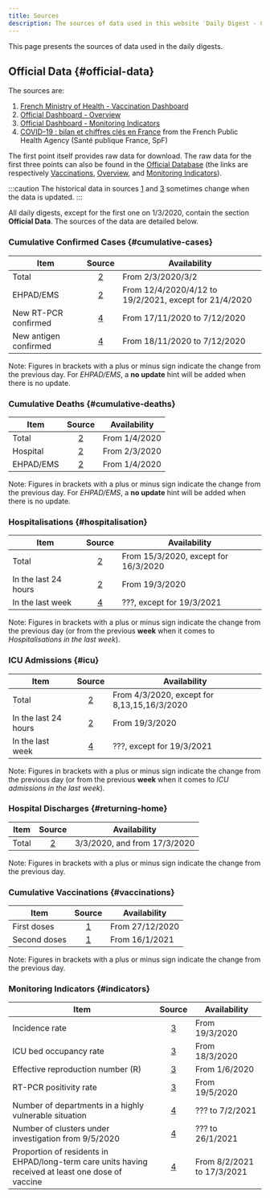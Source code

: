 ```yaml
---
title: Sources
description: The sources of data used in this website 'Daily Digest - COVID-19 IN FRANCE'
---
```


This page presents the sources of data used in the daily digests.

## Official Data {#official-data}

The sources are:

1. [French Ministry of Health - Vaccination Dashboard][vac]
2. [Official Dashboard - Overview][vue]
3. [Official Dashboard - Monitoring Indicators][indic]
4. [COVID-19 : bilan et chiffres clés en France][spf] from the French Public Health Agency (Santé publique France, SpF)

The first point itself provides raw data for download. The raw data for the first three points can also be found in the [Official Database][ofcl] (the links are respectively [Vaccinations][ofcl_vac], [Overview][ofcl_vue], and [Monitoring Indicators][ofcl_indic]).

[vac]: https://solidarites-sante.gouv.fr/grands-dossiers/vaccin-covid-19/article/le-tableau-de-bord-de-la-vaccination "French Ministry of Health - Vaccination Dashboard"
[vue]: https://dashboard.covid19.data.gouv.fr/vue-d-ensemble "Official Dashboard - Overview"
[indic]: https://dashboard.covid19.data.gouv.fr/suivi-indicateurs "Official Dashboard - Monitoring Indicators"
[spf]: https://www.santepubliquefrance.fr/dossiers/coronavirus-covid-19/coronavirus-chiffres-cles-et-evolution-de-la-covid-19-en-france-et-dans-le-monde "French Public Health Agency (Santé publique France, SpF)"
[ofcl]: https://www.data.gouv.fr/fr/pages/donnees-coronavirus "Official Database"
[ofcl_vac]: https://www.data.gouv.fr/fr/datasets/donnees-relatives-aux-personnes-vaccinees-contre-la-covid-19-1/ "Official Database - Vaccinations"
[ofcl_vue]: https://www.data.gouv.fr/en/datasets/donnees-relatives-a-lepidemie-de-covid-19-en-france-vue-densemble/ "Official Database - Overview"
[ofcl_indic]: https://www.data.gouv.fr/fr/datasets/indicateurs-de-suivi-de-lepidemie-de-covid-19/ "Official Database - Monitoring Indicators"

:::caution
The historical data in sources [1][vac] and [3][indic] sometimes change when the data is updated.
:::

All daily digests, except for the first one on 1/3/2020, contain the section **Official Data**. The sources of the data are detailed below.

### Cumulative Confirmed Cases {#cumulative-cases}

| Item                  |  Source  | Availability                                           |
| --------------------- | :------: | ------------------------------------------------------ |
| Total                 | [2][vue] | From 2/3/2020/3/2                                      |
| EHPAD/EMS             | [2][vue] | From 12/4/2020/4/12 to 19/2/2021, except for 21/4/2020 |
| New RT-PCR confirmed  | [4][spf] | From 17/11/2020 to 7/12/2020                           |
| New antigen confirmed | [4][spf] | From 18/11/2020 to 7/12/2020                           |

Note: Figures in brackets with a plus or minus sign indicate the change from the previous day. For _EHPAD/EMS_, a **no update** hint will be added when there is no update.

### Cumulative Deaths {#cumulative-deaths}

| Item      |  Source  | Availability  |
| --------- | :------: | ------------- |
| Total     | [2][vue] | From 1/4/2020 |
| Hospital  | [2][vue] | From 2/3/2020 |
| EHPAD/EMS | [2][vue] | From 1/4/2020 |

Note: Figures in brackets with a plus or minus sign indicate the change from the previous day. For _EHPAD/EMS_, a **no update** hint will be added when there is no update.

### Hospitalisations {#hospitalisation}

| Item                 |  Source  | Availability                         |
| -------------------- | :------: | ------------------------------------ |
| Total                | [2][vue] | From 15/3/2020, except for 16/3/2020 |
| In the last 24 hours | [2][vue] | From 19/3/2020                       |
| In the last week     | [4][spf] | ???, except for 19/3/2021            |

Note: Figures in brackets with a plus or minus sign indicate the change from the previous day (or from the previous **week** when it comes to _Hospitalisations in the last week_).

### ICU Admissions {#icu}

| Item                 |  Source  | Availability                                |
| -------------------- | :------: | ------------------------------------------- |
| Total                | [2][vue] | From 4/3/2020, except for 8,13,15,16/3/2020 |
| In the last 24 hours | [2][vue] | From 19/3/2020                              |
| In the last week     | [4][spf] | ???, except for 19/3/2021                   |

Note: Figures in brackets with a plus or minus sign indicate the change from the previous day (or from the previous **week** when it comes to _ICU admissions in the last week_).

### Hospital Discharges {#returning-home}

| Item  |  Source  | Availability                 |
| ----- | :------: | ---------------------------- |
| Total | [2][vue] | 3/3/2020, and from 17/3/2020 |

Note: Figures in brackets with a plus or minus sign indicate the change from the previous day.

### Cumulative Vaccinations {#vaccinations}

| Item         |  Source  | Availability    |
| ------------ | :------: | --------------- |
| First doses  | [1][vac] | From 27/12/2020 |
| Second doses | [1][vac] | From 16/1/2021  |

Note: Figures in brackets with a plus or minus sign indicate the change from the previous day.

### Monitoring Indicators {#indicators}

| Item                                                                                               |   Source   | Availability               |
| -------------------------------------------------------------------------------------------------- | :--------: | -------------------------- |
| Incidence rate                                                                                     | [3][indic] | From 19/3/2020             |
| ICU bed occupancy rate                                                                             | [3][indic] | From 18/3/2020             |
| Effective reproduction number (R)                                                                  | [3][indic] | From 1/6/2020              |
| RT-PCR positivity rate                                                                             | [3][indic] | From 19/5/2020             |
| Number of departments in a highly vulnerable situation                                             |  [4][spf]  | ??? to 7/2/2021            |
| Number of clusters under investigation from 9/5/2020                                               |  [4][spf]  | ??? to 26/1/2021           |
| Proportion of residents in EHPAD/long-term care units having received at least one dose of vaccine |  [4][spf]  | From 8/2/2021 to 17/3/2021 |
